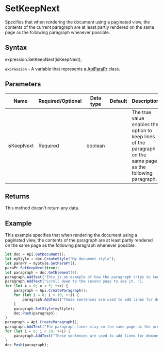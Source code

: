 # SetKeepNext

Specifies that when rendering the document using a paginated view, the contents of the current paragraph are at least
partly rendered on the same page as the following paragraph whenever possible.

## Syntax

expression.SetKeepNext(isKeepNext);

`expression` - A variable that represents a [ApiParaPr](../ApiParaPr.md) class.

## Parameters

| **Name** | **Required/Optional** | **Data type** | **Default** | **Description** |
| ------------- | ------------- | ------------- | ------------- | ------------- |
| isKeepNext | Required | boolean |  | The true value enables the option to keep lines of the paragraph on the same page as the following paragraph. |

## Returns

This method doesn't return any data.

## Example

This example specifies that when rendering the document using a paginated view, the contents of the paragraph are at least partly rendered on the same page as the following paragraph whenever possible.

```javascript
let doc = Api.GetDocument();
let myStyle = doc.CreateStyle("My document style");
let paraPr = myStyle.GetParaPr();
paraPr.SetKeepNext(true);
let paragraph = doc.GetElement(0);
paragraph.AddText("This is an example of how the paragraph tries to keep together with the next paragraph. ");
paragraph.AddText("Scroll down to the second page to see it. ");
for (let x = 0; x < 5; ++x) {
	paragraph = Api.CreateParagraph();
	for (let i = 0; i < 10; ++i) {
		paragraph.AddText("These sentences are used to add lines for demonstrative purposes. ");
	}
	paragraph.SetStyle(myStyle);
	doc.Push(paragraph);
}
paragraph = Api.CreateParagraph();
paragraph.AddText("The paragraph lines stay on the same page as the previous paragraph. ");
for (let i = 0; i < 10; ++i) {
	paragraph.AddText("These sentences are used to add lines for demonstrative purposes. ");
}
doc.Push(paragraph);
```
